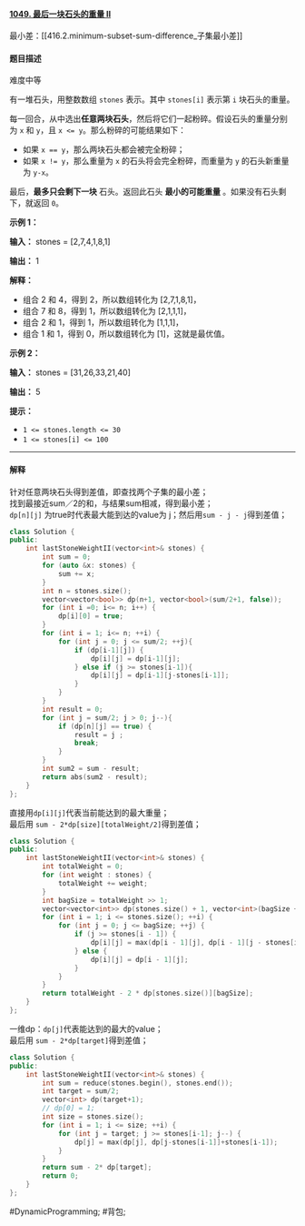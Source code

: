 #### [1049. 最后一块石头的重量 II](https://leetcode.cn/problems/last-stone-weight-ii/)

最小差：[[416.2.minimum-subset-sum-difference_子集最小差]]

#### 题目描述
难度中等

有一堆石头，用整数数组 `stones` 表示。其中 `stones[i]` 表示第 `i` 块石头的重量。  

每一回合，从中选出**任意两块石头**，然后将它们一起粉碎。假设石头的重量分别为 `x` 和 `y`，且 `x <= y`。那么粉碎的可能结果如下：  

-   如果 `x == y`，那么两块石头都会被完全粉碎；
-   如果 `x != y`，那么重量为 `x` 的石头将会完全粉碎，而重量为 `y` 的石头新重量为 `y-x`。

最后，**最多只会剩下一块** 石头。返回此石头 **最小的可能重量** 。如果没有石头剩下，就返回 `0`。

**示例 1：**

**输入：** stones = [2,7,4,1,8,1]

**输出：** 1

**解释：**
- 组合 2 和 4，得到 2，所以数组转化为 \[2,7,1,8,1]，  
- 组合 7 和 8，得到 1，所以数组转化为 \[2,1,1,1]，
- 组合 2 和 1，得到 1，所以数组转化为 \[1,1,1]，
- 组合 1 和 1，得到 0，所以数组转化为 \[1]，这就是最优值。

**示例 2：**

**输入：** stones = \[31,26,33,21,40]

**输出：** 5

**提示：**

-   `1 <= stones.length <= 30`
-   `1 <= stones[i] <= 100`

---- ----
#### 解释
针对任意两块石头得到差值，即查找两个子集的最小差；  
找到最接近sum／2的和，与结果sum相减，得到最小差；  
`dp[n][j]` 为true时代表最大能到达的value为 j；然后用`sum - j - j`得到差值；  
```cpp
class Solution {
public:
    int lastStoneWeightII(vector<int>& stones) {
        int sum = 0;
        for (auto &x: stones) {
            sum += x;
        }
        int n = stones.size();
        vector<vector<bool>> dp(n+1, vector<bool>(sum/2+1, false));
        for (int i =0; i<= n; i++) {
            dp[i][0] = true;
        }
        for (int i = 1; i<= n; ++i) {
            for (int j = 0; j <= sum/2; ++j){
                if (dp[i-1][j]) {
                    dp[i][j] = dp[i-1][j];
                } else if (j >= stones[i-1]){
                    dp[i][j] = dp[i-1][j-stones[i-1]];
                }
            }
        }
        int result = 0;
        for (int j = sum/2; j > 0; j--){
            if (dp[n][j] == true) {
                result = j ;
                break;
            }
        }
        int sum2 = sum - result;
        return abs(sum2 - result);
    }
};
```
直接用`dp[i][j]`代表当前能达到的最大重量；  
最后用 `sum - 2*dp[size][totalWeight/2]`得到差值；
```cpp
class Solution {
public:
    int lastStoneWeightII(vector<int>& stones) {
        int totalWeight = 0;
        for (int weight : stones) {
            totalWeight += weight;
        }
        int bagSize = totalWeight >> 1;
        vector<vector<int>> dp(stones.size() + 1, vector<int>(bagSize + 1, 0));
        for (int i = 1; i <= stones.size(); ++i) {
            for (int j = 0; j <= bagSize; ++j) {
                if (j >= stones[i - 1]) {
                    dp[i][j] = max(dp[i - 1][j], dp[i - 1][j - stones[i - 1]] + stones[i - 1]);
                } else {
                    dp[i][j] = dp[i - 1][j];
                }
            }
        }
        return totalWeight - 2 * dp[stones.size()][bagSize];
    }
};
```
一维dp：`dp[j]`代表能达到的最大的value；  
最后用 `sum - 2*dp[target]`得到差值；
```cpp
class Solution {
public:
    int lastStoneWeightII(vector<int>& stones) {
        int sum = reduce(stones.begin(), stones.end());
        int target = sum/2;
        vector<int> dp(target+1);
        // dp[0] = 1;
        int size = stones.size();
        for (int i = 1; i <= size; ++i) {
            for (int j = target; j >= stones[i-1]; j--) {
                dp[j] = max(dp[j], dp[j-stones[i-1]]+stones[i-1]);
            }
        }
        return sum - 2* dp[target];
        return 0;
    }
};
```
#DynamicProgramming; #背包;
